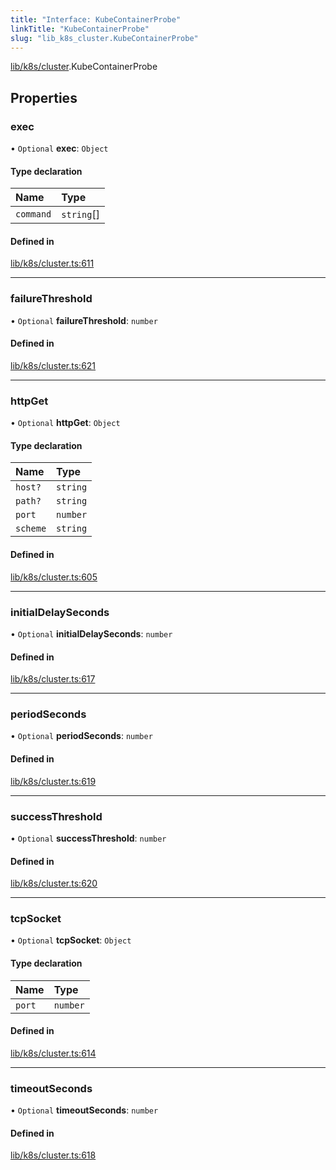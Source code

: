 ```yaml
---
title: "Interface: KubeContainerProbe"
linkTitle: "KubeContainerProbe"
slug: "lib_k8s_cluster.KubeContainerProbe"
---
```


[lib/k8s/cluster](../modules/lib_k8s_cluster.md).KubeContainerProbe

## Properties

### exec

• `Optional` **exec**: `Object`

#### Type declaration

| Name | Type |
| :------ | :------ |
| `command` | `string`[] |

#### Defined in

[lib/k8s/cluster.ts:611](https://github.com/headlamp-k8s/headlamp/blob/840d05a1/frontend/src/lib/k8s/cluster.ts#L611)

___

### failureThreshold

• `Optional` **failureThreshold**: `number`

#### Defined in

[lib/k8s/cluster.ts:621](https://github.com/headlamp-k8s/headlamp/blob/840d05a1/frontend/src/lib/k8s/cluster.ts#L621)

___

### httpGet

• `Optional` **httpGet**: `Object`

#### Type declaration

| Name | Type |
| :------ | :------ |
| `host?` | `string` |
| `path?` | `string` |
| `port` | `number` |
| `scheme` | `string` |

#### Defined in

[lib/k8s/cluster.ts:605](https://github.com/headlamp-k8s/headlamp/blob/840d05a1/frontend/src/lib/k8s/cluster.ts#L605)

___

### initialDelaySeconds

• `Optional` **initialDelaySeconds**: `number`

#### Defined in

[lib/k8s/cluster.ts:617](https://github.com/headlamp-k8s/headlamp/blob/840d05a1/frontend/src/lib/k8s/cluster.ts#L617)

___

### periodSeconds

• `Optional` **periodSeconds**: `number`

#### Defined in

[lib/k8s/cluster.ts:619](https://github.com/headlamp-k8s/headlamp/blob/840d05a1/frontend/src/lib/k8s/cluster.ts#L619)

___

### successThreshold

• `Optional` **successThreshold**: `number`

#### Defined in

[lib/k8s/cluster.ts:620](https://github.com/headlamp-k8s/headlamp/blob/840d05a1/frontend/src/lib/k8s/cluster.ts#L620)

___

### tcpSocket

• `Optional` **tcpSocket**: `Object`

#### Type declaration

| Name | Type |
| :------ | :------ |
| `port` | `number` |

#### Defined in

[lib/k8s/cluster.ts:614](https://github.com/headlamp-k8s/headlamp/blob/840d05a1/frontend/src/lib/k8s/cluster.ts#L614)

___

### timeoutSeconds

• `Optional` **timeoutSeconds**: `number`

#### Defined in

[lib/k8s/cluster.ts:618](https://github.com/headlamp-k8s/headlamp/blob/840d05a1/frontend/src/lib/k8s/cluster.ts#L618)
